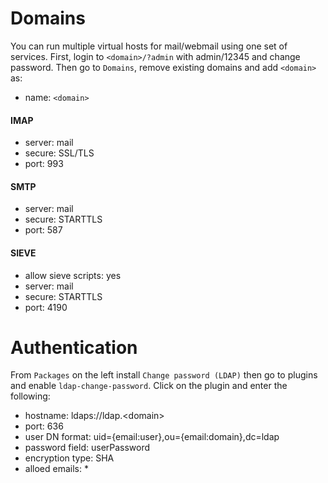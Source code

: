 # Domains

You can run multiple virtual hosts for mail/webmail using one set of services. 
First, login to `<domain>/?admin` with admin/12345 and change password. Then 
go to `Domains`, remove existing domains and add `<domain>` as:
* name: `<domain>`

#### IMAP
* server: mail
* secure: SSL/TLS
* port: 993

#### SMTP
* server: mail
* secure: STARTTLS
* port: 587

#### SIEVE
* allow sieve scripts: yes
* server: mail
* secure: STARTTLS
* port: 4190

# Authentication
From `Packages` on the left install `Change password (LDAP)` then go to plugins and enable `ldap-change-password`. Click on the plugin and enter the following:
* hostname: ldaps://ldap.\<domain>
* port: 636
* user DN format: uid={email:user},ou={email:domain},dc=ldap
* password field: userPassword
* encryption type: SHA
* alloed emails: *
